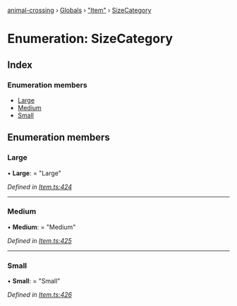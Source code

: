 [animal-crossing](../README.md) › [Globals](../globals.md) › ["Item"](../modules/_item_.md) › [SizeCategory](_item_.sizecategory.md)

# Enumeration: SizeCategory

## Index

### Enumeration members

* [Large](_item_.sizecategory.md#large)
* [Medium](_item_.sizecategory.md#medium)
* [Small](_item_.sizecategory.md#small)

## Enumeration members

###  Large

• **Large**: = "Large"

*Defined in [Item.ts:424](https://github.com/Norviah/animal-crossing/blob/ee641cf/module/types/Item.ts#L424)*

___

###  Medium

• **Medium**: = "Medium"

*Defined in [Item.ts:425](https://github.com/Norviah/animal-crossing/blob/ee641cf/module/types/Item.ts#L425)*

___

###  Small

• **Small**: = "Small"

*Defined in [Item.ts:426](https://github.com/Norviah/animal-crossing/blob/ee641cf/module/types/Item.ts#L426)*
